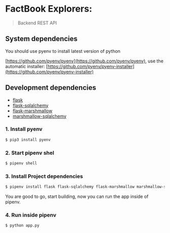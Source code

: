 # FactBook Explorers: 

> Backend REST API

## System dependencies

You should use pyenv to install latest version of python

[https://github.com/pyenv/pyenv](https://github.com/pyenv/pyenv), use the automatic installer: [https://github.com/pyenv/pyenv-installer](https://github.com/pyenv/pyenv-installer)

## Development dependencies

- [flask](https://flask.palletsprojects.com/)
- [flask-sqlalchemy](https://flask-sqlalchemy.palletsprojects.com/)
- [flask-marshmallow](https://flask-marshmallow.readthedocs.io/en/latest/)
- [marshmallow-sqlalchemy](https://marshmallow-sqlalchemy.readthedocs.io/en/latest/)

### 1. Install pyenv

```bash
$ pip3 install pyenv
```

### 2. Start pipenv shel

```bash
$ pipenv shell
```

### 3. Install Project dependencies

```bash
$ pipenv install flask flask-sqlalchemy flask-marshmallow marshmallow-sqlalchemy
```

You are good to go, start building, now you can run the app inside of pipenv.

### 4. Run inside pipenv
```bash
$ python app.py
```

